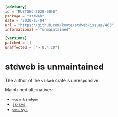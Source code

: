 ```toml
[advisory]
id = "RUSTSEC-2020-0056"
package = "stdweb"
date = "2020-05-04"
url = "https://github.com/koute/stdweb/issues/403"
informational = "unmaintained"

[versions]
patched = []
unaffected = ["> 0.4.20"]
```

# stdweb is unmaintained

The author of the `stdweb` crate is unresponsive.

Maintained alternatives:

- [`wasm-bindgen`](https://github.com/rustwasm/wasm-bindgen)
- [`js-sys`](https://github.com/rustwasm/wasm-bindgen/tree/master/crates/js-sys)
- [`web-sys`](https://github.com/rustwasm/wasm-bindgen/tree/master/crates/web-sys)
